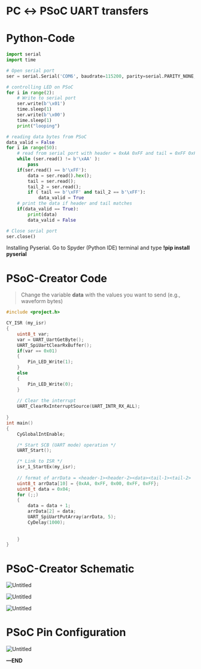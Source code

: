 # PC ↔ PSoC UART transfers

# Python-Code

```python
import serial
import time

# Open serial port
ser = serial.Serial('COM6', baudrate=115200, parity=serial.PARITY_NONE, stopbits=serial.STOPBITS_ONE)

# controlling LED on PSoC
for i in range(2):
    # Write to serial port
    ser.write(b'\x01')    
    time.sleep(1)
    ser.write(b'\x00')
    time.sleep(1)
    print("looping")

# reading data bytes from PSoC
data_valid = False
for i in range(50):        
    # read from serial port with header = 0xAA 0xFF and tail = 0xFF 0xFF    
    while (ser.read() != b'\xAA' ):
        pass   
    if(ser.read() == b'\xFF'):
        data = ser.read().hex();        
        tail = ser.read();
        tail_2 = ser.read();        
        if ( tail == b'\xFF' and tail_2 == b'\xFF'):
            data_valid = True    
    # print the data if header and tail matches
    if(data_valid == True):
        print(data)
        data_valid = False    

# Close serial port
ser.close()
```

Installing Pyserial. Go to Spyder (Python IDE) terminal and type **!pip install pyserial**

# PSoC-Creator Code

> Change the variable **data** with the values you want to send (e.g., waveform bytes)
> 

```c
#include <project.h>

CY_ISR (my_isr)
{
    uint8_t var;
    var = UART_UartGetByte(); 
    UART_SpiUartClearRxBuffer();
    if(var == 0x01)
    {
        Pin_LED_Write(1);
    }
    else
    {
        Pin_LED_Write(0);        
    }
    
    // Clear the interrupt
    UART_ClearRxInterruptSource(UART_INTR_RX_ALL);
    
}
int main()
{
    CyGlobalIntEnable;

    /* Start SCB (UART mode) operation */
    UART_Start();

    /* Link to ISR */
    isr_1_StartEx(my_isr);
    
    // format of arrData = <header-1><header-2><data><tail-1><tail-2>
    uint8_t arrData[10] = {0xAA, 0xFF, 0x00, 0xFF, 0xFF}; 
    uint8_t data = 0x04;
    for (;;)
    {
        data = data + 1;
        arrData[2] = data;
        UART_SpiUartPutArray(arrData, 5);
        CyDelay(1000);
        
        
    }
}
```

# PSoC-Creator Schematic

![Untitled](PC%20%E2%86%92%20PSoC-4%20UART%20transfers%20fffd051c359e813fbd93d32835b2c1b6/Untitled.png)

![Untitled](PC%20%E2%86%92%20PSoC-4%20UART%20transfers%20fffd051c359e813fbd93d32835b2c1b6/Untitled%201.png)

![Untitled](PC%20%E2%86%92%20PSoC-4%20UART%20transfers%20fffd051c359e813fbd93d32835b2c1b6/Untitled%202.png)

# PSoC Pin Configuration

![Untitled](PC%20%E2%86%92%20PSoC-4%20UART%20transfers%20fffd051c359e813fbd93d32835b2c1b6/Untitled%203.png)

**—END**